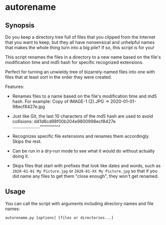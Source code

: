 # autorename

## Synopsis

Do you keep a directory tree full of files that you clipped from the Internet
that you want to keep, but they all have nonsensical and unhelpful names that
makes the whole thing turn into a big pile? If so, this script is for you!

This script renames the files in a directory to a new name based on the
file's modification time and md5 hash for specific recognized extensions.

Perfect for turning an unwieldy tree of bizarrely-named files into one with
files that at least sort in the order they were created.

Features:

* Renames files to a name based on the file's modification time and md5 hash.
  For example:
      Copy of IMAGE-1 (2).JPG -> 2020-01-01-98ecf8427e.jpg

* Just like Git, the last 10 characters of the md5 hash are used to avoid
  collisions:
        d41d8cd98f00b204e9800998ecf8427e
        ......................^^^^^^^^^^

* Recognizes specific file extensions and renames them accordingly. Skips the
  rest.

* Can be run in a dry-run mode to see what it would do without actually doing
  it.

* Skips files that start with prefixes that look like dates and words, such as
  `2020-01-01 My Picture.jpg` or `2020-01-XX My Picture.jpg` so that if you did
  name any files to get them "close enough", they won't get renamed.

## Usage

You can call the script with arguments including directory names and file
names:

    autorename.py [options] [files or directories...]
